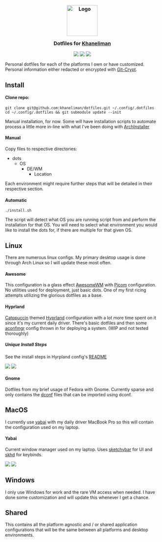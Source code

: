 <h3 align="center">
 <img src="https://avatars.githubusercontent.com/u/1778670?v=4" width="100" alt="Logo"/><br/>
 <img src="https://raw.githubusercontent.com/catppuccin/catppuccin/main/assets/misc/transparent.png" height="30" width="0px"/>
 Dotfiles for <a href="https://github.com/khaneliman">Khaneliman</a>
 <img src="https://raw.githubusercontent.com/catppuccin/catppuccin/main/assets/misc/transparent.png" height="30" width="0px"/>
</h3>

<p align="center">
 <a href="https://github.com/khaneliman/dotfiles/stargazers"><img src="https://img.shields.io/github/stars/khaneliman/dotfiles?colorA=363a4f&colorB=b7bdf8&style=for-the-badge"></a>
 <a href="https://github.com/khaneliman/dotfiles/commits"><img src="https://img.shields.io/github/last-commit/khaneliman/dotfiles?colorA=363a4f&colorB=f5a97f&style=for-the-badge"></a>
 <a href="https://github.com/khaneliman/dotfiles/contributors"><img src="https://img.shields.io/github/contributors/khaneliman/dotfiles?colorA=363a4f&colorB=a6da95&style=for-the-badge"></a>
</p>

Personal dotfiles for each of the platforms I own or have customized. Personal information either redacted or encrypted with [Git-Crypt](https://github.com/AGWA/git-crypt).

## Install

#### Clone repo:

    git clone git@github.com:khaneliman/dotfiles.git ~/.config/.dotfiles
    cd ~/.config/.dotfiles && git submodule update --init

 Manual installation, for now. Some will have installation scripts to automate process a little more in-line with what I've been doing with [ArchInstaller](https://github.com/khaneliman/ArchInstaller) 
 
#### Manual 

Copy files to respective directories:
- dots
  - OS
    - DE/WM
      - Location

Each environment might require further steps that will be detailed in their respective section.

#### Automatic

    ./install.sh 

The script will detect what OS you are running script from and perform the installation for that OS. You will need to select what environment you would like to install the dots for, if there are multiple for that given OS.

## Linux

There are numerous linux configs. My primary desktop usage is done through Arch Linux so I will update these most often.

#### Awesome

This configuration is a glass effect [AwesomeWM](https://github.com/awesomeWM/awesome) with [Picom](https://github.com/yshui/picom) configuration. No utilities used for deployment, just basic dots. One of my first ricing attempts utilizing the glorious dotfiles as a base.

#### Hyprland

[Catppuccin](https://github.com/catppuccin/catppuccin) themed [Hyprland](https://github.com/hyprwm/Hyprland) configuration with a lot more time spent on it since it's my current daily driver. There's basic dotfiles and then some [aconfmgr](https://github.com/CyberShadow/aconfmgr) config thrown in for deploying a system. (WIP and not tested thoroughly)

##### Unique Install Steps

See the install steps in Hyrpland config's [README](/dots/linux/hyprland/README.md)

<div>
    <img src="https://github.com/khaneliman/dotfiles/blob/main/assets/linux-hyprland-tiling.png">
    <img src="https://github.com/khaneliman/dotfiles/blob/main/assets/linux-hyprland-wlogout.png">
</div>

#### Gnome

Dotfiles from my brief usage of Fedora with Gnome. Currently sparse and only contains the [dconf](https://github.com/GNOME/dconf) files that can be imported using dconf.

## MacOS

I currently use [yabai](https://github.com/koekeishiya/yabai) with my daily driver MacBook Pro so this will contain the configuration used on my laptop.

#### Yabai

Current window manager used on my laptop. Uses [sketchybar](https://github.com/FelixKratz/SketchyBar) for UI and [skhd](https://github.com/koekeishiya/skhd) for keybinds.

<div>
    <img src="https://github.com/khaneliman/dotfiles/blob/main/assets/macos-yabai-nvim.png">
    <img src="https://github.com/khaneliman/dotfiles/blob/main/assets/macos-yabai-tiling.png">
</div>

## Windows

I only use Windows for work and the rare VM access when needed. I have done some customization and will update this whenever I get a chance.

## Shared

This contains all the platform agnostic and / or shared application configurations that will be the same between all platforms and desktop environments.
